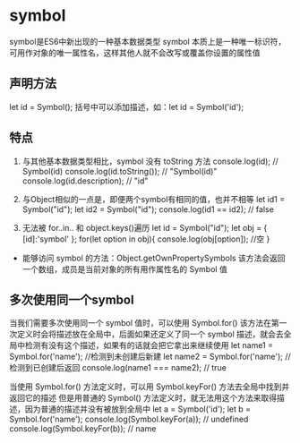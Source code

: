 # symbol

symbol是ES6中新出现的一种基本数据类型
symbol 本质上是一种唯一标识符，可用作对象的唯一属性名，这样其他人就不会改写或覆盖你设置的属性值

## 声明方法

let id = Symbol();
括号中可以添加描述，如：let id = Symbol('id');

## 特点

1. 与其他基本数据类型相比，symbol 没有 toString 方法
console.log(id); // Symbol(id)
console.log(id.toString()); // "Symbol(id)"
console.log(id.description); // "id"

2. 与Object相似的一点是，即便两个symbol有相同的值，也并不相等
let id1 = Symbol("id");
let id2 = Symbol("id");
console.log(id1 == id2);   // false

3. 无法被 for..in.. 和 object.keys()遍历
 let id = Symbol("id");
 let obj = {
  [id]:'symbol'
 };
 for(let option in obj){
     console.log(obj[option]); //空
 }

- 能够访问 symbol 的方法：Object.getOwnPropertySymbols
该方法会返回一个数组，成员是当前对象的所有用作属性名的 Symbol 值

## 多次使用同一个symbol

当我们需要多次使用同一个 symbol 值时，可以使用 Symbol.for()
该方法在第一次定义时会将描述放在全局中，后面如果还定义了同一个 symbol 描述，就会去全局中检测有没有这个描述，如果有的话就会把它拿出来继续使用
let name1 = Symbol.for('name'); //检测到未创建后新建
let name2 = Symbol.for('name'); //检测到已创建后返回
console.log(name1 === name2); // true

当使用 Symbol.for() 方法定义时，可以用 Symbol.keyFor() 方法去全局中找到并返回它的描述
但是用普通的 Symbol() 方法定义时，就无法用这个方法来取得描述，因为普通的描述并没有被放到全局中
let a = Symbol('id');
let b = Symbol.for('name');
console.log(Symbol.keyFor(a)); // undefined
console.log(Symbol.keyFor(b)); // name
